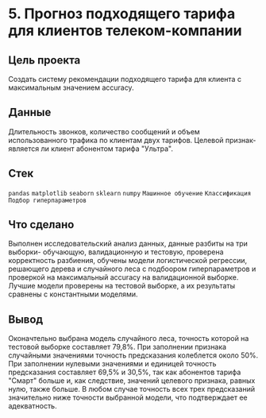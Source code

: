 # 5. Прогноз подходящего тарифа для клиентов телеком-компании
## Цель проекта
Создать систему рекомендации подходящего тарифа для клиента с максимальным значением accuracy.
## Данные
Длительность звонков, количество сообщений и объем использованного трафика по клиентам двух тарифов. Целевой признак- является ли клиент абонентом тарифа "Ультра".
## Стек
`pandas` `matplotlib` `seaborn` `sklearn` `numpy` `Машинное обучение` `Классификация` `Подбор гиперпараметров`
## Что сделано
Выполнен исследовательский анализ данных, данные разбиты на три выборки- обучающую, валидационную и тестовую, проверена корректность разбиения, обучены модели логистической регрессии, решающего дерева и случайного леса с подбоором гиперпараметров и проверкой на максимальный accuracy на валидационной выборке. Лучшие модели проверены на тестовой выборке, а их результаты сравнены с константными моделями.
## Вывод
Оконачтельно выбрана модель случайного леса, точность которой на тестовой выборке составляет 79,8%. При заполнении признака случайными значениями точность предсказания колеблется около 50%. При заполнении нулевыми значениями и единицей точность предсказания составляет 69,5% и 30,5%, так как абонентов тарифа "Смарт" больше и, как следствие, значений целевого признака, равных нулю, также больше. В любом случае точность всех трех предсказаний значительно ниже точности выбранной модели, что подтверждает ее адекватность.
